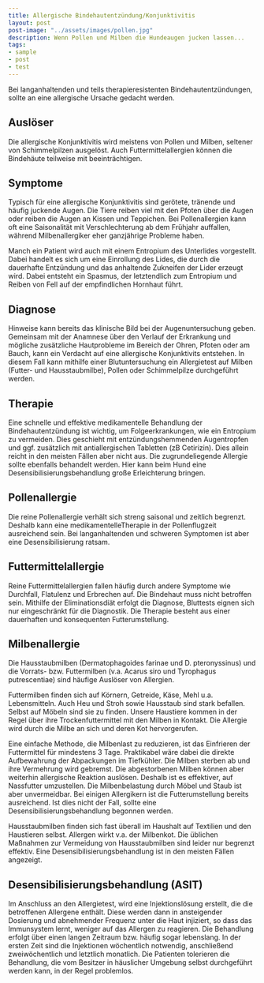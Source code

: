 ```yaml
---
title: Allergische Bindehautentzündung/Konjunktivitis
layout: post
post-image: "../assets/images/pollen.jpg"
description: Wenn Pollen und Milben die Hundeaugen jucken lassen...
tags:
- sample
- post
- test
---
```



Bei langanhaltenden und teils therapieresistenten Bindehautentzündungen, sollte an eine allergische Ursache gedacht werden.

## Auslöser

Die allergische Konjunktivitis wird meistens von Pollen und Milben, seltener von Schimmelpilzen ausgelöst. Auch Futtermittelallergien können die Bindehäute teilweise mit beeinträchtigen. 

## Symptome

Typisch für eine allergische Konjunktivitis sind gerötete, tränende und häufig juckende Augen. Die Tiere reiben viel mit den Pfoten über die Augen oder reiben die Augen an Kissen und Teppichen. Bei Pollenallergien kann oft eine Saisonalität mit Verschlechterung ab dem Frühjahr auffallen, während Milbenallergiker eher ganzjährige Probleme haben.

Manch ein Patient wird auch mit einem Entropium des Unterlides vorgestellt. Dabei handelt es sich um eine Einrollung des Lides, die durch die dauerhafte Entzündung und das anhaltende Zukneifen der Lider erzeugt wird. Dabei entsteht ein Spasmus, der letztendlich zum Entropium und Reiben von Fell auf der empfindlichen Hornhaut führt. 

## Diagnose

Hinweise kann bereits das klinische Bild bei der Augenuntersuchung geben. Gemeinsam mit der Anamnese über den Verlauf der Erkrankung und mögliche zusätzliche Hautprobleme im Bereich der Ohren, Pfoten oder am Bauch, kann ein Verdacht auf eine allergische Konjunktivits entstehen. In diesem Fall kann mithilfe einer Blutuntersuchung ein Allergietest auf Milben (Futter- und Hausstaubmilbe), Pollen oder Schimmelpilze durchgeführt werden. 

## Therapie

Eine schnelle und effektive medikamentelle Behandlung der Bindehautentzündung ist wichtig, um Folgeerkrankungen, wie ein Entropium zu vermeiden. Dies geschieht mit entzündungshemmenden Augentropfen und ggf. zusätzlich mit antiallergischen Tabletten (zB Cetirizin). Dies allein reicht in den meisten Fällen aber nicht aus. Die zugrundeliegende Allergie sollte ebenfalls behandelt werden. Hier kann beim Hund eine Desensibilisierungsbehandlung große Erleichterung bringen. 

## Pollenallergie 

Die reine Pollenallergie verhält sich streng saisonal und zeitlich begrenzt. Deshalb kann eine medikamentelleTherapie in der Pollenflugzeit ausreichend sein. Bei langanhaltenden und schweren Symptomen ist aber eine Desensibilisierung ratsam.

## Futtermittelallergie

Reine Futtermittelallergien fallen häufig durch andere Symptome wie Durchfall, Flatulenz und Erbrechen auf. Die Bindehaut muss nicht betroffen sein. Mithilfe der Eliminationsdiät erfolgt die Diagnose, Bluttests eignen sich nur eingeschränkt für die Diagnostik. Die Therapie besteht aus einer dauerhaften und konsequenten Futterumstellung.

## Milbenallergie

Die Hausstaubmilben (Dermatophagoides farinae und D. pteronyssinus) und die Vorrats- bzw. Futtermilben (v.a. Acarus siro und Tyrophagus putrescentiae) sind häufige Auslöser von Allergien. 

Futtermilben finden sich auf Körnern, Getreide, Käse, Mehl u.a. Lebensmitteln. Auch Heu und Stroh sowie Hausstaub sind stark befallen. Selbst auf Möbeln sind sie zu finden.  Unsere Haustiere kommen in der Regel über ihre Trockenfuttermittel mit den Milben in Kontakt. Die Allergie wird durch die Milbe an sich und deren Kot hervorgerufen. 

Eine einfache Methode, die Milbenlast zu reduzieren, ist das Einfrieren der Futtermittel für mindestens 3 Tage.  Praktikabel wäre dabei die direkte Aufbewahrung der Abpackungen im Tiefkühler. Die Milben sterben ab und ihre Vermehrung wird gebremst. Die abgestorbenen Milben können aber weiterhin allergische Reaktion auslösen. Deshalb ist es effektiver, auf Nassfutter umzustellen. Die Milbenbelastung durch Möbel und Staub ist aber unvermeidbar. Bei einigen Allergikern ist die Futterumstellung bereits ausreichend. Ist dies nicht der Fall, sollte eine Desensibilisierungsbehandlung begonnen werden.

Hausstaubmilben finden sich fast überall im Haushalt auf Textilien und den Haustieren selbst. Allergen wirkt v.a. der Milbenkot. Die üblichen Maßnahmen zur Vermeidung von Hausstaubmilben sind leider nur begrenzt effektiv. Eine Desensibilisierungsbehandlung ist in den meisten Fällen angezeigt. 


## Desensibilisierungsbehandlung (ASIT)

Im Anschluss an den Allergietest, wird eine Injektionslösung erstellt, die die betroffenen Allergene enthält. Diese werden dann in ansteigender Dosierung und abnehmender Frequenz unter die Haut injiziert, so dass das Immunsystem lernt, weniger auf das Allergen zu reagieren. Die Behandlung erfolgt über einen langen Zeitraum bzw. häufig sogar lebenslang. In der ersten Zeit sind die Injektionen wöchentlich notwendig, anschließend zweiwöchentlich und letztlich monatlich. Die Patienten tolerieren die Behandlung, die vom Besitzer in häuslicher Umgebung selbst durchgeführt werden kann, in der Regel problemlos. 